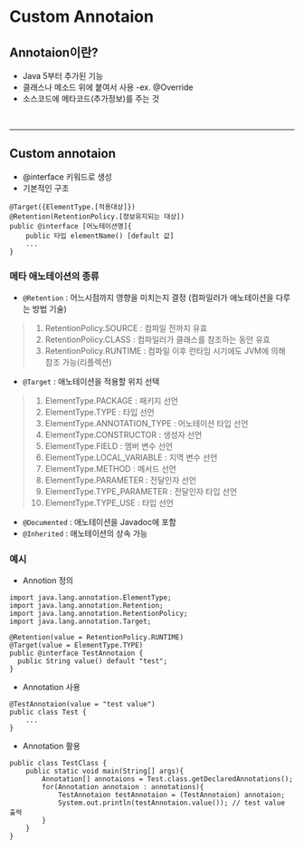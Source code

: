 # Custom Annotaion

## Annotaion이란?

* Java 5부터 추가된 기능
* 클래스나 메소드 위에 붙여서 사용 -ex. @Override
* 소스코드에 메타코드(추가정보)를 주는 것

<br>

<hr>

## Custom annotaion

* @interface 키워드로 생성
* 기본적인 구조

```
@Target({ElementType.[적용대상]})
@Retention(RetentionPolicy.[정보유지되는 대상])
public @interface [어노테이션명]{
    public 타입 elementName() [default 값]
    ...
}
```

### 메타 애노테이션의 종류

* `@Retention` : 어느시점까지 영향을 미치는지 결정 (컴파일러가 애노테이션을 다루는 방법 기술)

> 1. RetentionPolicy.SOURCE : 컴파일 전까지 유효
> 1. RetentionPolicy.CLASS : 컴파일러가 클래스를 참조하는 동안 유효
> 1. RetentionPolicy.RUNTIME : 컴파일 이후 런타임 시기에도 JVM에 의해 참조 가능(리플렉션)

* `@Target` : 애노테이션을 적용할 위치 선택

> 1. ElementType.PACKAGE : 패키지 선언
> 1. ElementType.TYPE : 타입 선언
> 1. ElementType.ANNOTATION_TYPE : 어노테이션 타입 선언
> 1. ElementType.CONSTRUCTOR : 생성자 선언
> 1. ElementType.FIELD : 멤버 변수 선언
> 1. ElementType.LOCAL_VARIABLE : 지역 변수 선언
> 1. ElementType.METHOD : 메서드 선언
> 1. ElementType.PARAMETER : 전달인자 선언
> 1. ElementType.TYPE_PARAMETER : 전달인자 타입 선언
> 1. ElementType.TYPE_USE : 타입 선언

* `@Documented` : 애노테이션을 Javadoc에 포함
* `@Inherited` : 애노테이션의 상속 가능

### 예시

* Annotion 정의

```
import java.lang.annotation.ElementType;
import java.lang.annotation.Retention;
import java.lang.annotation.RetentionPolicy;
import java.lang.annotation.Target;

@Retention(value = RetentionPolicy.RUNTIME)
@Target(value = ElementType.TYPE)
public @interface TestAnnotaion {
  public String value() default "test";
}
```

* Annotation 사용

```
@TestAnnotaion(value = "test value")
public class Test {
    ...
}
```

* Annotation 활용

```
public class TestClass {
    public static void main(String[] args){
        Annotation[] annotaions = Test.class.getDeclaredAnnotations();
        for(Annotation annotaion : annotations){
            TestAnnotaion testAnnotaion = (TestAnnotaion) annotaion;
            System.out.println(testAnnotaion.value()); // test value 출력
        }
    }
}
```
